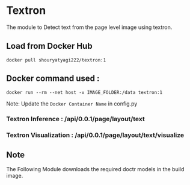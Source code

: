 # Textron
The module to Detect text from the page level image using textron.
## Load from Docker Hub
```
docker pull shouryatyagi222/textron:1
```
## Docker command used :
```
docker run --rm --net host -v IMAGE_FOLDER:/data textron:1
```
Note: Update the `Docker Container Name` in config.py
### Textron Inference : /api/0.0.1/page/layout/text
### Textron Visualization : /api/0.0.1/page/layout/text/visualize

## Note
The Following Module downloads the required doctr models in the build image.